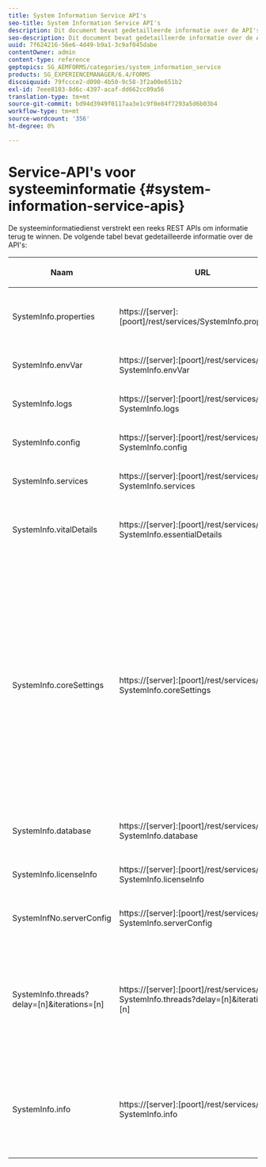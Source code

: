 ```yaml
---
title: System Information Service API's
seo-title: System Information Service API's
description: Dit document bevat gedetailleerde informatie over de API's die worden geleverd door de systeeminformatiedienst.
seo-description: Dit document bevat gedetailleerde informatie over de API's die worden geleverd door de systeeminformatiedienst.
uuid: 7f624216-56e6-4d49-b9a1-3c9af045dabe
contentOwner: admin
content-type: reference
geptopics: SG_AEMFORMS/categories/system_information_service
products: SG_EXPERIENCEMANAGER/6.4/FORMS
discoiquuid: 79fccce2-d090-4b50-9c58-3f2a00e651b2
exl-id: 7eee8103-8d6c-4397-acaf-dd662cc09a56
translation-type: tm+mt
source-git-commit: bd94d3949f0117aa3e1c9f0e84f7293a5d6b03b4
workflow-type: tm+mt
source-wordcount: '356'
ht-degree: 0%

---
```


# Service-API&#39;s voor systeeminformatie {#system-information-service-apis}

De systeeminformatiedienst verstrekt een reeks REST APIs om informatie terug te winnen. De volgende tabel bevat gedetailleerde informatie over de API&#39;s:

<table>
 <thead>
  <tr>
   <th><p>Naam</p></th> 
   <th><p>URL</p></th> 
   <th><p>Beschrijving</p></th> 
  </tr> 
 </thead> 
 <tbody>
  <tr>
   <td><p>SystemInfo.properties</p></td> 
   <td><p>https://[server]:[poort]/rest/services/SystemInfo.properties"</p></td> 
   <td><p>Deze API is een omslag voor <a href="https://docs.oracle.com/javase/6/docs/api/java/lang/System.html#getProperties()">system.getProperties</a> Java API. De configuratie van de huidige werkomgeving wordt opgehaald. </p></td> 
  </tr> 
  <tr>
   <td><p>SystemInfo.envVar</p></td> 
   <td><p>https://[server]:[poort]/rest/services/ SystemInfo.envVar</p></td> 
   <td><p>Hiermee worden alle omgevingsvariabelen van het hostbesturingssysteem opgehaald. </p></td> 
  </tr> 
  <tr>
   <td><p>SystemInfo.logs</p></td> 
   <td><p>https://[server]:[poort]/rest/services/ SystemInfo.logs</p></td> 
   <td><p>Downloadt een ZIP-bestand dat de logboeken van de toepassingsserver bevat. </p></td> 
  </tr> 
  <tr>
   <td><p>SystemInfo.config</p></td> 
   <td><p>https://[server]:[poort]/rest/services/ SystemInfo.config</p></td> 
   <td><p>Hiermee wordt alle inhoud van het bestand config.xml opgehaald. </p></td> 
  </tr> 
  <tr>
   <td><p>SystemInfo.services</p></td> 
   <td><p>https://[server]:[poort]/rest/services/ SystemInfo.services</p></td> 
   <td><p>Haalt status- en configuratieparameters van AEM formulierservices op.</p></td> 
  </tr> 
  <tr>
   <td><p>SystemInfo.vitalDetails</p></td> 
   <td><p>https://[server]:[poort]/rest/services/ SystemInfo.essentialDetails</p></td> 
   <td><p>Haalt serveruptime, JVM-argumenten, systeemgeheugen, heapgrootte, naam van het besturingssysteem, aantal actieve threads en aantal threads op. </p></td> 
  </tr> 
  <tr>
   <td><p>SystemInfo.coreSettings</p></td> 
   <td><p>https://[server]:[poort]/rest/services/ SystemInfo.coreSettings</p></td> 
   <td><p>Haalt waarden op van de volgende eigenschappen:</p>
    <ul>
     <li><p>AdobeTempDir</p></li>
     <li><p>AdobeServerFontDir</p></li>
     <li><p>CustomerFontDir</p></li>
     <li><p>GlobalDocumentStorageRootDir</p></li>
     <li><p>DefaultDocumentMaxInlineSize</p></li>
     <li><p>DefaultDocumentDisposalTimeout</p></li>
     <li><p>EnableDocumentDBStorage</p></li>
     <li><p>GlobalDocumentStorageUseNetworkShare</p></li>
     <li><p>EnableFIPS</p></li>
     <li><p>EnableWSDL</p></li>
     <li><p>DataServicesConfigFile </p></li>
     <li><p>EnableRDS</p></li>
    </ul><p></p></td> 
  </tr> 
  <tr>
   <td><p>SystemInfo.database</p></td> 
   <td><p>https://[server]:[poort]/rest/services/ SystemInfo.database</p></td> 
   <td><p>Hiermee wordt gedetailleerde informatie over de database opgehaald.</p></td> 
  </tr> 
  <tr>
   <td><p>SystemInfo.licenseInfo</p></td> 
   <td><p>https://[server]:[poort]/rest/services/ SystemInfo.licenseInfo</p></td> 
   <td><p>Hiermee worden versie- en licentiegegevens opgehaald van geïnstalleerde AEM formulieronderdelen. </p></td> 
  </tr> 
  <tr>
   <td><p>SystemInfNo.serverConfig</p></td> 
   <td><p>https://[server]:[poort]/rest/services/ SystemInfo.serverConfig</p></td> 
   <td><p>Downloadt configuratiebestanden van de hosttoepassingsserver. </p></td> 
  </tr> 
  <tr>
   <td><p>SystemInfo.threads?delay=[n]&amp;iterations=[n]</p></td> 
   <td><p>https://[server]:[poort]/rest/services/ SystemInfo.threads?delay=[n]&amp;iterations=[n]</p></td> 
   <td><p>Haalt aantal en stapelspoor van actieve draden terug. De volgende parameters worden geaccepteerd:</p>
    <ul>
     <li><p>iterations= [n]: Hiermee geeft u het aantal herhalingen op. Vervang n door een getal. </p></li>
     <li><p>Vertraging= [n]: Geeft het aantal milliseconden op dat moet worden gewacht voordat de volgende herhaling wordt gestart. </p></li>
    </ul><p></p></td> 
  </tr> 
  <tr>
   <td><p>SystemInfo.info</p></td> 
   <td><p>https://[server]:[poort]/rest/services/ SystemInfo.info</p></td> 
   <td><p>Deze API is een omslag voor alle dienst APIs van de systeeminformatiedienst. Intern worden alle API's voor systeeminformatie uitgevoerd en wordt informatie gedownload in de ZIP-indeling. </p><p><i><strong>opmerking</strong>: SystemInfo.info verstrekt geen telling en stapelspoor van actieve draden. </i></p></td> 
  </tr> 
 </tbody> 
</table>
